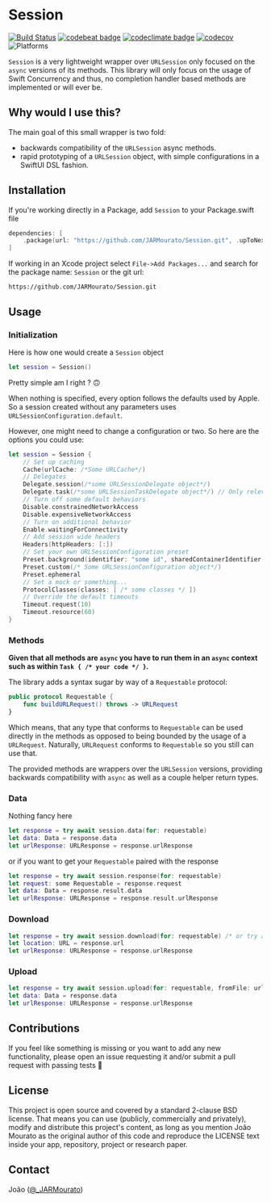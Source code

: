 # Session

[![Build Status][build status badge]][build status]
[![codebeat badge][codebeat status badge]][codebeat status]
[![codeclimate badge][codeclimate status badge]][codeclimate status]
[![codecov][codecov status badge]][codecov status]
![Platforms][platforms badge]

`Session` is a very lightweight wrapper over `URLSession` only focused on the `async` versions of its methods. This library will only focus on the usage of Swift Concurrency and thus, no completion handler based methods are implemented or will ever be.

## Why would I use this?

The main goal of this small wrapper is two fold:

- backwards compatibility of the `URLSession` async methods.
- rapid prototyping of a `URLSession` object, with simple configurations in a SwiftUI DSL fashion.


## Installation

If you're working directly in a Package, add `Session` to your Package.swift file

```swift
dependencies: [
    .package(url: "https://github.com/JARMourato/Session.git", .upToNextMajor(from: "1.0.0")),
]
```

If working in an Xcode project select `File->Add Packages...` and search for the package name: `Session` or the git url:

`https://github.com/JARMourato/Session.git`

## Usage

### Initialization 

Here is how one would create a `Session` object 

```swift
let session = Session()
```

Pretty simple am I right ? 🙃

When nothing is specified, every option follows the defaults used by Apple. So a session created without any parameters uses `URLSessionConfiguration.default`. 


However, one might need to change a configuration or two. So here are the options you could use: 

```swift
let session = Session {
	// Set up caching
	Cache(urlCache: /*Some URLCache*/)
	// Delegates       
	Delegate.session(/*some URLSessionDelegate object*/) 
	Delegate.task(/*some URLSessionTaskDelegate object*/) // Only relevant for iOS 15 and above.
	// Turn off some default behaviors
	Disable.constrainedNetworkAccess
	Disable.expensiveNetworkAccess
	// Turn on additional behavior
	Enable.waitingForConnectivity
	// Add session wide headers         
	Headers(httpHeaders: [:])
	// Set your own URLSessionConfiguration preset
	Preset.background(identifier: "some id", sharedContainerIdentifier: "optional shared container id", isDiscretionary: false /* default is true */)
	Preset.custom(/* Some URLSessionConfiguration object*/) 
	Preset.ephemeral
	// Set a mock or something... 
	ProtocolClasses(classes: [ /* some classes */ ])
	// Override the default timeouts
	Timeout.request(10)
	Timeout.resource(60)
}
```

### Methods

**Given that all methods are `async` you have to run them in an `async` context such as within `Task { /* your code */ }`.**

The library adds a syntax sugar by way of a `Requestable` protocol: 

```swift
public protocol Requestable {
    func buildURLRequest() throws -> URLRequest
}
```

Which means, that any type that conforms to `Requestable` can be used directly in the methods as opposed to being bounded by the usage of a `URLRequest`. Naturally, `URLRequest` conforms to `Requestable` so you still can use that. 

The provided methods are wrappers over the `URLSession` versions, providing backwards compatibility with `async` as well as a couple helper return types. 

### Data

Nothing fancy here

```swift
let response = try await session.data(for: requestable) 
let data: Data = response.data
let urlResponse: URLResponse = response.urlResponse
```

or if you want to get your `Requestable` paired with the response

```swift
let response = try await session.response(for: requestable) 
let request: some Requestable = response.request
let data: Data = response.result.data
let urlResponse: URLResponse = response.result.urlResponse
```

### Download

```swift
let response = try await session.download(for: requestable) /* or try await session.download(resumeFrom: data)  */
let location: URL = response.url
let urlResponse: URLResponse = response.urlResponse
```

### Upload

```swift
let response = try await session.upload(for: requestable, fromFile: url) /* or try await session.upload(for: requestable, fromData: data)  */
let data: Data = response.data
let urlResponse: URLResponse = response.urlResponse
```

## Contributions

If you feel like something is missing or you want to add any new functionality, please open an issue requesting it and/or submit a pull request with passing tests 🙌

## License

This project is open source and covered by a standard 2-clause BSD license. That means you can use (publicly, commercially and privately), modify and distribute this project's content, as long as you mention João Mourato as the original author of this code and reproduce the LICENSE text inside your app, repository, project or research paper.

## Contact

João ([@_JARMourato](https://twitter.com/_JARMourato))

[build status]: https://github.com/JARMourato/Session/actions?query=workflow%3ACI
[build status badge]: https://github.com/JARMourato/Session/workflows/CI/badge.svg
[codebeat status]: https://codebeat.co/projects/github-com-jarmourato-session-main
[codebeat status badge]: https://codebeat.co/badges/a209283f-2c79-4515-8a8b-c09c59fabb9a
[codeclimate status]: https://codeclimate.com/github/JARMourato/Session/maintainability
[codeclimate status badge]: https://api.codeclimate.com/v1/badges/acf483a14e7a38c9fc43/maintainability
[codecov status]: https://codecov.io/gh/JARMourato/Session
[codecov status badge]: https://codecov.io/gh/JARMourato/Session/branch/main/graph/badge.svg?token=XAHCCI1JNM
[platforms badge]: https://img.shields.io/static/v1?label=Platforms&message=iOS%20|%20macOS%20|%20tvOS%20|%20watchOS%20&color=brightgreen
